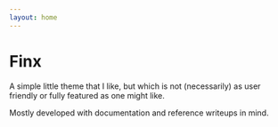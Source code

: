 ```yaml
---
layout: home
---
```


# Finx

A simple little theme that I like, but which is not (necessarily) as user friendly or fully featured as one might like.

Mostly developed with documentation and reference writeups in mind.
